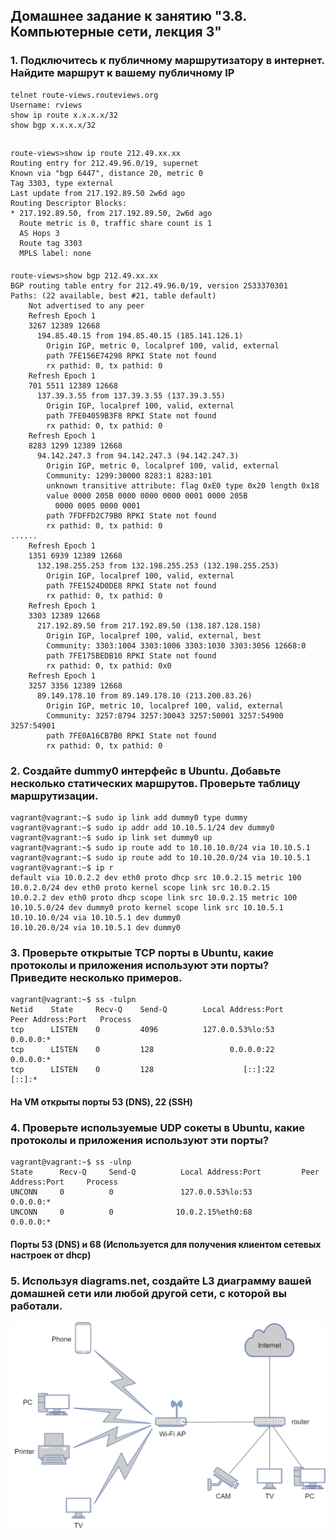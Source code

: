 ## Домашнее задание к занятию "3.8. Компьютерные сети, лекция 3"
### 1. Подключитесь к публичному маршрутизатору в интернет. Найдите маршрут к вашему публичному IP
    telnet route-views.routeviews.org
    Username: rviews
    show ip route x.x.x.x/32
    show bgp x.x.x.x/32
##
    route-views>show ip route 212.49.xx.xx
    Routing entry for 212.49.96.0/19, supernet
    Known via "bgp 6447", distance 20, metric 0
    Tag 3303, type external
    Last update from 217.192.89.50 2w6d ago
    Routing Descriptor Blocks:
    * 217.192.89.50, from 217.192.89.50, 2w6d ago
      Route metric is 0, traffic share count is 1
      AS Hops 3
      Route tag 3303
      MPLS label: none
####
    route-views>show bgp 212.49.xx.xx
    BGP routing table entry for 212.49.96.0/19, version 2533370301
    Paths: (22 available, best #21, table default)
        Not advertised to any peer
        Refresh Epoch 1
        3267 12389 12668
          194.85.40.15 from 194.85.40.15 (185.141.126.1)
            Origin IGP, metric 0, localpref 100, valid, external
            path 7FE156E74298 RPKI State not found
            rx pathid: 0, tx pathid: 0
        Refresh Epoch 1
        701 5511 12389 12668
          137.39.3.55 from 137.39.3.55 (137.39.3.55)
            Origin IGP, localpref 100, valid, external
            path 7FE04059B3F8 RPKI State not found
            rx pathid: 0, tx pathid: 0
        Refresh Epoch 1
        8283 1299 12389 12668
          94.142.247.3 from 94.142.247.3 (94.142.247.3)
            Origin IGP, metric 0, localpref 100, valid, external
            Community: 1299:30000 8283:1 8283:101
            unknown transitive attribute: flag 0xE0 type 0x20 length 0x18
            value 0000 205B 0000 0000 0000 0001 0000 205B
              0000 0005 0000 0001
            path 7FDFFD2C79B0 RPKI State not found
            rx pathid: 0, tx pathid: 0
    ......
        Refresh Epoch 1
        1351 6939 12389 12668
          132.198.255.253 from 132.198.255.253 (132.198.255.253)
            Origin IGP, localpref 100, valid, external
            path 7FE1524D0DE8 RPKI State not found
            rx pathid: 0, tx pathid: 0
        Refresh Epoch 1
        3303 12389 12668
          217.192.89.50 from 217.192.89.50 (138.187.128.158)
            Origin IGP, localpref 100, valid, external, best
            Community: 3303:1004 3303:1006 3303:1030 3303:3056 12668:0
            path 7FE175BEDB10 RPKI State not found
            rx pathid: 0, tx pathid: 0x0
        Refresh Epoch 1
        3257 3356 12389 12668
          89.149.178.10 from 89.149.178.10 (213.200.83.26)
            Origin IGP, metric 10, localpref 100, valid, external
            Community: 3257:8794 3257:30043 3257:50001 3257:54900 3257:54901
            path 7FE0A16CB7B0 RPKI State not found
            rx pathid: 0, tx pathid: 0

### 2. Создайте dummy0 интерфейс в Ubuntu. Добавьте несколько статических маршрутов. Проверьте таблицу маршрутизации.
    vagrant@vagrant:~$ sudo ip link add dummy0 type dummy
    vagrant@vagrant:~$ sudo ip addr add 10.10.5.1/24 dev dummy0
    vagrant@vagrant:~$ sudo ip link set dummy0 up
    vagrant@vagrant:~$ sudo ip route add to 10.10.10.0/24 via 10.10.5.1
    vagrant@vagrant:~$ sudo ip route add to 10.10.20.0/24 via 10.10.5.1
    vagrant@vagrant:~$ ip r
    default via 10.0.2.2 dev eth0 proto dhcp src 10.0.2.15 metric 100
    10.0.2.0/24 dev eth0 proto kernel scope link src 10.0.2.15
    10.0.2.2 dev eth0 proto dhcp scope link src 10.0.2.15 metric 100
    10.10.5.0/24 dev dummy0 proto kernel scope link src 10.10.5.1
    10.10.10.0/24 via 10.10.5.1 dev dummy0
    10.10.20.0/24 via 10.10.5.1 dev dummy0

### 3. Проверьте открытые TCP порты в Ubuntu, какие протоколы и приложения используют эти порты? Приведите несколько примеров.
    vagrant@vagrant:~$ ss -tulpn
    Netid    State     Recv-Q    Send-Q        Local Address:Port       Peer Address:Port   Process
    tcp      LISTEN    0         4096          127.0.0.53%lo:53              0.0.0.0:*
    tcp      LISTEN    0         128                 0.0.0.0:22              0.0.0.0:*
    tcp      LISTEN    0         128                    [::]:22                 [::]:*
#### На VM открыты порты 53 (DNS), 22 (SSH)
    
### 4. Проверьте используемые UDP сокеты в Ubuntu, какие протоколы и приложения используют эти порты?
    vagrant@vagrant:~$ ss -ulnp
    State      Recv-Q     Send-Q          Local Address:Port         Peer Address:Port     Process
    UNCONN     0          0               127.0.0.53%lo:53                0.0.0.0:*
    UNCONN     0          0              10.0.2.15%eth0:68                0.0.0.0:*
#### Порты 53 (DNS) и 68 (Используется для получения клиентом сетевых настроек от dhcp)

### 5. Используя diagrams.net, создайте L3 диаграмму вашей домашней сети или любой другой сети, с которой вы работали.
![](home_net.png)